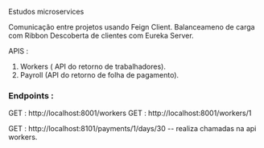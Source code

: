 Estudos microservices


Comunicação entre projetos usando Feign Client.
Balanceameno de carga com Ribbon
Descoberta de clientes com Eureka Server.

APIS : 

1. Workers ( API do retorno de trabalhadores).
2. Payroll (API do retorno de folha de pagamento).



### Endpoints : 

GET : http://localhost:8001/workers
GET : http://localhost:8001/workers/1

GET : http://localhost:8101/payments/1/days/30 -- realiza chamadas na api workers.

